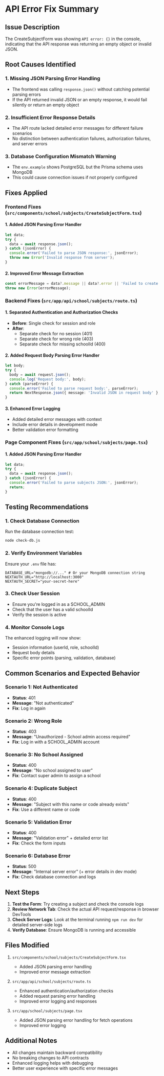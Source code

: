 # API Error Fix Summary

## Issue Description
The CreateSubjectForm was showing `API error: {}` in the console, indicating that the API response was returning an empty object or invalid JSON.

## Root Causes Identified

### 1. **Missing JSON Parsing Error Handling**
   - The frontend was calling `response.json()` without catching potential parsing errors
   - If the API returned invalid JSON or an empty response, it would fail silently or return an empty object

### 2. **Insufficient Error Response Details**
   - The API route lacked detailed error messages for different failure scenarios
   - No distinction between authentication failures, authorization failures, and server errors

### 3. **Database Configuration Mismatch Warning**
   - The `env.example` shows PostgreSQL but the Prisma schema uses MongoDB
   - This could cause connection issues if not properly configured

## Fixes Applied

### Frontend Fixes (`src/components/school/subjects/CreateSubjectForm.tsx`)

#### 1. Added JSON Parsing Error Handler
```typescript
let data;
try {
  data = await response.json();
} catch (jsonError) {
  console.error('Failed to parse JSON response:', jsonError);
  throw new Error('Invalid response from server');
}
```

#### 2. Improved Error Message Extraction
```typescript
const errorMessage = data?.message || data?.error || 'Failed to create subject';
throw new Error(errorMessage);
```

### Backend Fixes (`src/app/api/school/subjects/route.ts`)

#### 1. Separated Authentication and Authorization Checks
- **Before**: Single check for session and role
- **After**: 
  - Separate check for no session (401)
  - Separate check for wrong role (403)
  - Separate check for missing schoolId (400)

#### 2. Added Request Body Parsing Error Handler
```typescript
let body;
try {
  body = await request.json();
  console.log('Request body:', body);
} catch (parseError) {
  console.error('Failed to parse request body:', parseError);
  return NextResponse.json({ message: 'Invalid JSON in request body' }, { status: 400 });
}
```

#### 3. Enhanced Error Logging
- Added detailed error messages with context
- Include error details in development mode
- Better validation error formatting

### Page Component Fixes (`src/app/school/subjects/page.tsx`)

#### 1. Added JSON Parsing Error Handler
```typescript
let data;
try {
  data = await response.json();
} catch (jsonError) {
  console.error('Failed to parse subjects JSON:', jsonError);
  return;
}
```

## Testing Recommendations

### 1. Check Database Connection
Run the database connection test:
```bash
node check-db.js
```

### 2. Verify Environment Variables
Ensure your `.env` file has:
```env
DATABASE_URL="mongodb://..." # Or your MongoDB connection string
NEXTAUTH_URL="http://localhost:3000"
NEXTAUTH_SECRET="your-secret-here"
```

### 3. Check User Session
- Ensure you're logged in as a SCHOOL_ADMIN
- Check that the user has a valid schoolId
- Verify the session is active

### 4. Monitor Console Logs
The enhanced logging will now show:
- Session information (userId, role, schoolId)
- Request body details
- Specific error points (parsing, validation, database)

## Common Scenarios and Expected Behavior

### Scenario 1: Not Authenticated
- **Status**: 401
- **Message**: "Not authenticated"
- **Fix**: Log in again

### Scenario 2: Wrong Role
- **Status**: 403  
- **Message**: "Unauthorized - School admin access required"
- **Fix**: Log in with a SCHOOL_ADMIN account

### Scenario 3: No School Assigned
- **Status**: 400
- **Message**: "No school assigned to user"
- **Fix**: Contact super admin to assign a school

### Scenario 4: Duplicate Subject
- **Status**: 400
- **Message**: "Subject with this name or code already exists"
- **Fix**: Use a different name or code

### Scenario 5: Validation Error
- **Status**: 400
- **Message**: "Validation error" + detailed error list
- **Fix**: Check the form inputs

### Scenario 6: Database Error
- **Status**: 500
- **Message**: "Internal server error" (+ error details in dev mode)
- **Fix**: Check database connection and logs

## Next Steps

1. **Test the Form**: Try creating a subject and check the console logs
2. **Review Network Tab**: Check the actual API request/response in browser DevTools
3. **Check Server Logs**: Look at the terminal running `npm run dev` for detailed server-side logs
4. **Verify Database**: Ensure MongoDB is running and accessible

## Files Modified

1. `src/components/school/subjects/CreateSubjectForm.tsx`
   - Added JSON parsing error handling
   - Improved error message extraction

2. `src/app/api/school/subjects/route.ts`
   - Enhanced authentication/authorization checks
   - Added request parsing error handling
   - Improved error logging and responses

3. `src/app/school/subjects/page.tsx`
   - Added JSON parsing error handling for fetch operations
   - Improved error logging

## Additional Notes

- All changes maintain backward compatibility
- No breaking changes to API contracts
- Enhanced logging helps with debugging
- Better user experience with specific error messages

